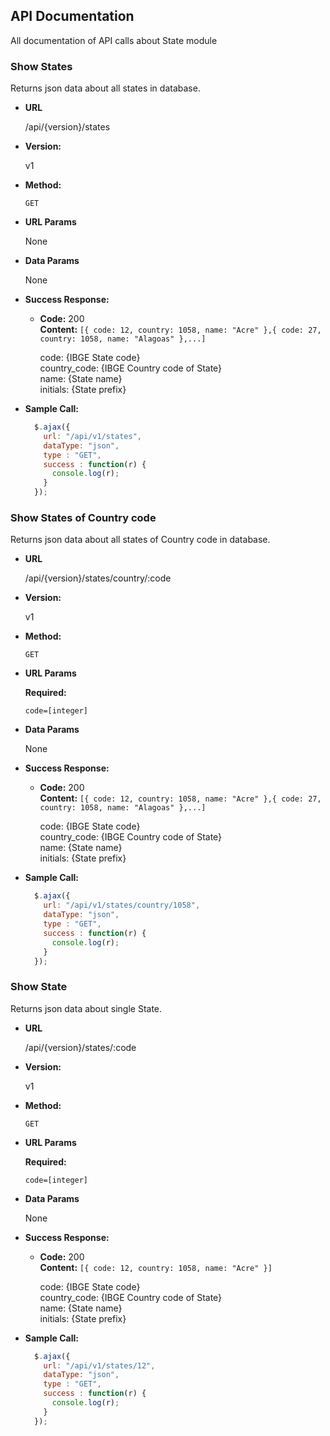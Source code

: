 ## API Documentation

All documentation of API calls about State module


### Show States

  Returns json data about all states in database.

* **URL**

  /api/{version}/states

* **Version:**

  v1

* **Method:**

  `GET`
  
* **URL Params**

  None

* **Data Params**

  None

* **Success Response:**

  * **Code:** 200 <br />
    **Content:** `[{ code: 12, country: 1058, name: "Acre" },{ code: 27, country: 1058, name: "Alagoas" },...]`

    code: {IBGE State code}<br />
    country_code: {IBGE Country code of State}<br />
    name: {State name}<br />
    initials: {State prefix}
 
 
* **Sample Call:**

  ```javascript
    $.ajax({
      url: "/api/v1/states",
      dataType: "json",
      type : "GET",
      success : function(r) {
        console.log(r);
      }
    });
  ```


### Show States of Country code

  Returns json data about all states of Country code in database.

* **URL**

  /api/{version}/states/country/:code

* **Version:**

  v1

* **Method:**

  `GET`
  
* **URL Params**

  **Required:**

   `code=[integer]`

* **Data Params**

  None

* **Success Response:**

  * **Code:** 200 <br />
    **Content:** `[{ code: 12, country: 1058, name: "Acre" },{ code: 27, country: 1058, name: "Alagoas" },...]`

    code: {IBGE State code}<br />
    country_code: {IBGE Country code of State}<br />
    name: {State name}<br />
    initials: {State prefix}
 
 
* **Sample Call:**

  ```javascript
    $.ajax({
      url: "/api/v1/states/country/1058",
      dataType: "json",
      type : "GET",
      success : function(r) {
        console.log(r);
      }
    });
  ```


### Show State

  Returns json data about single State.

* **URL**

  /api/{version}/states/:code

* **Version:**

  v1

* **Method:**

  `GET`
  
* **URL Params**

  **Required:**

   `code=[integer]`

* **Data Params**

  None

* **Success Response:**

  * **Code:** 200 <br />
    **Content:** `[{ code: 12, country: 1058, name: "Acre" }]`

    code: {IBGE State code}<br />
    country_code: {IBGE Country code of State}<br />
    name: {State name}<br />
    initials: {State prefix}
 
 
* **Sample Call:**

  ```javascript
    $.ajax({
      url: "/api/v1/states/12",
      dataType: "json",
      type : "GET",
      success : function(r) {
        console.log(r);
      }
    });
  ```